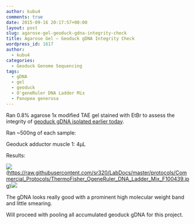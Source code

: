 ```yaml
---
author: kubu4
comments: true
date: 2015-09-16 20:17:57+00:00
layout: post
slug: agarose-gel-geoduck-gdna-integrity-check
title: Agarose Gel – Geoduck gDNA Integrity Check
wordpress_id: 1617
author:
  - kubu4
categories:
  - Geoduck Genome Sequencing
tags:
  - gDNA
  - gel
  - geoduck
  - O'geneRuler DNA Ladder Mix
  - Panopea generosa
---
```


Ran 0.8% agarose 1x modified TAE gel stained with EtBr to assess the integrity of [geoduck gDNA isolated earlier today](2015/09/16/genomic-dna-isolation-geoduck-adductor-muscle-foot-4.html).

Ran ~500ng of each sample:

Geoduck adductor muscle 1: 4μL



Results:



![](https://raw.githubusercontent.com/sr320/LabDocs/master/protocols/Commercial_Protocols/ThermoFisher_OgeneRuler_DNA_Ladder_Mix_F100439.jpg)(https://raw.githubusercontent.com/sr320/LabDocs/master/protocols/Commercial_Protocols/ThermoFisher_OgeneRuler_DNA_Ladder_Mix_F100439.jpg)[![](http://eagle.fish.washington.edu/Arabidopsis/20150916_gel_gDNA_geoduck.jpg)](http://eagle.fish.washington.edu/Arabidopsis/20150916_gel_gDNA_geoduck.jpg)





The gDNA looks really good with a prominent high molecular weight band and little smearing.

Will proceed with pooling all accumulated geoduck gDNA for this project.

